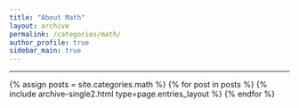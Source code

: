 ```yaml
---
title: "About Math"
layout: archive
permalink: /categories/math/
author_profile: true
sidebar_main: true
---
```


<!-- 공백이 포함되어 있는 카테고리 이름의 경우 site.categories['a-b-c'] 이런식으로! -->

***

{% assign posts = site.categories.math %}
{% for post in posts %} {% include archive-single2.html type=page.entries_layout %} {% endfor %}

